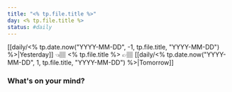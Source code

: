 ```yaml
---
title: "<% tp.file.title %>"
day: <% tp.file.title %>
status: #daily  
---
```


[[daily/<% tp.date.now("YYYY-MM-DD", -1, tp.file.title, "YYYY-MM-DD") %>|Yesterday]] 👈🏽   <% tp.file.title %>  👉🏽  [[daily/<% tp.date.now("YYYY-MM-DD", 1, tp.file.title, "YYYY-MM-DD") %>|Tomorrow]]
  
### What's on your mind?


